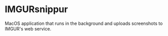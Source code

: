 # IMGURsnippur
MacOS application that runs in the background and uploads screenshots to IMGUR's web service.
